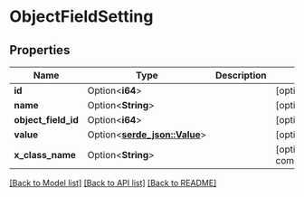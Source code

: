 # ObjectFieldSetting

## Properties

Name | Type | Description | Notes
------------ | ------------- | ------------- | -------------
**id** | Option<**i64**> |  | [optional][readonly]
**name** | Option<**String**> |  | [optional]
**object_field_id** | Option<**i64**> |  | [optional]
**value** | Option<[**serde_json::Value**](.md)> |  | [optional]
**x_class_name** | Option<**String**> |  | [optional][readonly][default to com.liferay.object.admin.rest.dto.v1_0.ObjectFieldSetting]

[[Back to Model list]](../README.md#documentation-for-models) [[Back to API list]](../README.md#documentation-for-api-endpoints) [[Back to README]](../README.md)



